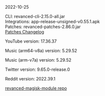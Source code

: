 2022-10-25
  
CLI: revanced-cli-2.15.0-all.jar  
Integrations: app-release-unsigned-v0.55.1.apk  
Patches: revanced-patches-2.86.0.jar  
[Patches Changelog](https://github.com/revanced/revanced-patches/releases/tag/v2.86.0)  

YouTube version: 17.36.37  

Music (arm64-v8a) version: 5.29.52  

Music (arm-v7a) version: 5.29.52  

Twitter version: 9.65.0-release.0  

Reddit version: 2022.39.1  

[revanced-magisk-module repo](https://github.com/j-hc/revanced-magisk-module)
